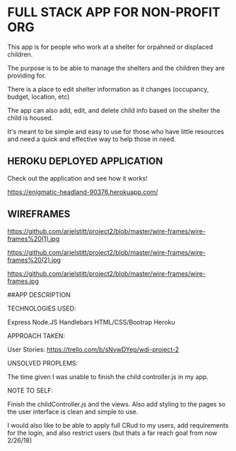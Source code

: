 # FULL STACK APP FOR NON-PROFIT ORG
This app is for people who work at a shelter for orpahned or displaced children. 

The purpose is to be able to manage the shelters and the children they are providing for. 

There is a place to edit shelter information as it changes (occupancy, budget, location, etc)

The app can also add, edit, and delete child info based on the shelter the child is housed.

It's meant to be simple and easy to use for those who have little resources and need a quick and effective way to help those in need. 

## HEROKU DEPLOYED APPLICATION

Check out the application and see how it works!

https://enigmatic-headland-90376.herokuapp.com/

## WIREFRAMES

https://github.com/arielstitt/project2/blob/master/wire-frames/wire-frames%20(1).jpg

https://github.com/arielstitt/project2/blob/master/wire-frames/wire-frames%20(2).jpg

https://github.com/arielstitt/project2/blob/master/wire-frames/wire-frames.jpg

##APP DESCRIPTION

TECHNOLOGIES USED:

Express
Node.JS
Handlebars
HTML/CSS/Bootrap
Heroku

APPROACH TAKEN:

User Stories: https://trello.com/b/sNywDYep/wdi-project-2

UNSOLVED PROPLEMS:

The time given I was unable to finish the child controller.js in my app.

NOTE TO SELF:

Finish the childController.js and the views.
Also add styling to the pages so the user interface is clean and simple to use.

I would also like to be able to apply full CRud to my users, add requirements for the login, and also restrict users (but thats a far reach goal from now 2/26/18)